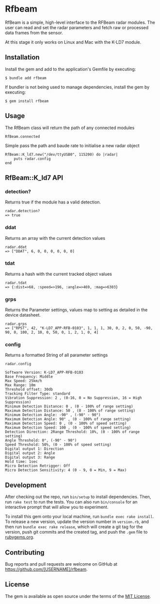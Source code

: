 # Rfbeam

RfBeam is a simple, high-level interface to the RFBeam radar modules.
The user can read and set the radar parameters and fetch raw or processed data frames from the sensor.

At this stage it only works on Linux and Mac with the K-LD7 module.

## Installation

Install the gem and add to the application's Gemfile by executing:

    $ bundle add rfbeam

If bundler is not being used to manage dependencies, install the gem by executing:

    $ gem install rfbeam

## Usage

The RfBeam class will return the path of any connected modules

    RfBeam.connected

Simple pass the path and baude rate to initialise a new radar object

    RfBeam::K_ld7.new("/dev/ttyUSB0", 115200) do |radar|
        puts radar.config
    end

## RfBeam::K_ld7 API

### detection?

Returns true if the module has a valid detection.

    radar.detection?
    => true

### ddat

Returns an array with the current detection values

    radar.ddat
    => ["DDAT", 6, 0, 0, 0, 0, 0, 0]

### tdat

Returns a hash with the current tracked object values

    radar.tdat
    => {:dist=>68, :speed=>196, :angle=>469, :mag=>6303}

### grps

Returns the Parameter settings, values map to setting as detailed in the device datasheet.

    radar.grps
    => ["RPST", 42, "K-LD7_APP-RFB-0103", 1, 1, 1, 30, 0, 2, 0, 50, -90, 90, 0, 100, 2, 10, 0, 50, 0, 1, 2, 1, 0, 4]

### config

Returns a formatted String of all parameter settings

    radar.config

    Software Version: K-LD7_APP-RFB-0103
    Base Frequency: Middle
    Max Speed: 25km/h
    Max Range: 10m
    Threshold offset: 30db
    Tracking Filter Type: standard
    Vibration Suppression: 2 , (0-16, 0 = No Suppression, 16 = High Suppression)
    Minimum Detection Distance: 0 , (0 - 100% of range setting)
    Maximum Detection Distance: 50 , (0 - 100% of range setting)
    Minimum Detection Angle: -90° , (-90° - 90°)
    Maximum Detection Angle: 90° , (0 - 100% of range setting)
    Maximum Detection Speed: 0 , (0 - 100% of speed setting)
    Maximum Detection Speed: 100 , (0 - 100% of speed setting)
    Detection Direction: 2Range Threshold: 10%, (0 - 100% of range setting)
    Angle Threshold: 0°, (-90° - 90°)
    Speed Threshold: 50%, (0 - 100% of speed setting)
    Digital output 1: Direction
    Digital output 2: Angle
    Digital output 3: Range
    Hold time: 1sec
    Micro Detection Retrigger: Off
    Micro Detection Sensitivity: 4 (0 - 9, 0 = Min, 9 = Max)

## Development

After checking out the repo, run `bin/setup` to install dependencies. Then, run `rake test` to run the tests. You can also run `bin/console` for an interactive prompt that will allow you to experiment.

To install this gem onto your local machine, run `bundle exec rake install`. To release a new version, update the version number in `version.rb`, and then run `bundle exec rake release`, which will create a git tag for the version, push git commits and the created tag, and push the `.gem` file to [rubygems.org](https://rubygems.org).

## Contributing

Bug reports and pull requests are welcome on GitHub at https://github.com/[USERNAME]/rfbeam.

## License

The gem is available as open source under the terms of the [MIT License](https://opensource.org/licenses/MIT).
